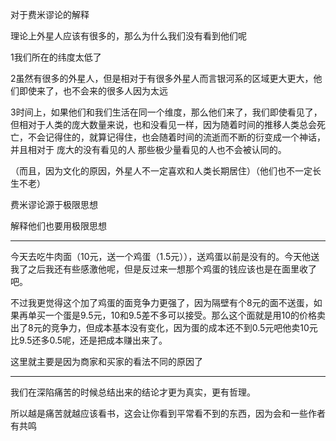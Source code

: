 对于费米谬论的解释

理论上外星人应该有很多的，那么为什么我们没有看到他们呢

1我们所在的纬度太低了

2虽然有很多的外星人，但是相对于有很多外星人而言银河系的区域更大更大，他们即使来了，也不会来的很多人因为太远

3时间上，如果他们和我们生活在同一个维度，那么他们来了，我们即使看见了，但相对于人类的庞大数量来说，也和没看见一样，因为随着时间的推移人类总会死亡，不会记得住的，就算记得住，也会随着时间的流逝而不断的衍变成一个神话，并且相对于 庞大的没有看见的人 那些极少量看见的人也不会被认同的。

（而且，因为文化的原因，外星人不一定喜欢和人类长期居住）（他们也不一定长生不老）

  

  

费米谬论源于极限思想

解释他们也要用极限思想
___
今天去吃牛肉面（10元，送一个鸡蛋（1.5元）），送鸡蛋以前是没有的。今天他送我了之后我还有些感激他呢，但是反过来一想那个鸡蛋的钱应该也是在面里收了吧。

不过我更觉得这个加了鸡蛋的面竞争力更强了，因为隔壁有个8元的面不送蛋，如果再单买一个蛋是9.5元，10和9.5差不多可以接受。那么这个面就是用10的价格卖出了8元的竞争力，但成本基本没有变化，因为蛋的成本还不到0.5元吧他卖10元比9.5还多0.5呢，还是把成本赚出来了。

这里就主要是因为商家和买家的看法不同的原因了
___
我们在深陷痛苦的时候总结出来的结论才更为真实，更有哲理。

所以越是痛苦就越应该看书，这会让你看到平常看不到的东西，因为会和一些作者有共鸣